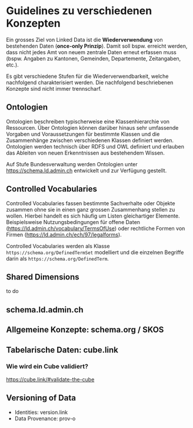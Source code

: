 # Guidelines zu verschiedenen Konzepten
Ein grosses Ziel von Linked Data ist die **Wiederverwendung** von bestehenden Daten (**once-only Prinzip**). Damit soll bspw. erreicht werden, dass nicht jedes Amt von neuem zentrale Daten erneut erfassen muss (bspw. Angaben zu Kantonen, Gemeinden, Departemente, Zeitangaben, etc.).

Es gibt verschiedene Stufen für die Wiederverwendbarkeit, welche nachfolgend charakterisiert werden. Die nachfolgend beschriebenen Konzepte sind nicht immer trennscharf.

## Ontologien
Ontologien beschreiben typischerweise eine Klassenhierarchie von Ressourcen. Über Ontologien können darüber hinaus sehr umfassende Vorgaben und Voraussetzungen für bestimmte Klassen und die Zusammenhänge zwischen verschiedenen Klassen definiert werden. Ontologien werden technisch über RDFS und OWL definiert und erlauben das Ableiten von neuen Erkenntnissen aus bestehendem Wissen.

Auf Stufe Bundesverwaltung werden Ontologien unter https://schema.ld.admin.ch entwickelt und zur Verfügung gestellt.

## Controlled Vocabularies
Controlled Vocabularies fassen bestimmte Sachverhalte oder Objekte zusammen ohne sie in einen ganz grossen Zusammenhang stellen zu wollen. Hierbei handelt es sich häufig um Listen gleichartiger Elemente. Beispielsweise Nutzungsbedingungen für offene Daten (https://ld.admin.ch/vocabulary/TermsOfUse) oder rechtliche Formen von Firmen (https://ld.admin.ch/ech/97/legalforms).

Controlled Vocabularies werden als Klasse `https://schema.org/DefinedTermSet` modelliert und die einzelnen Begriffe darin als `https://schema.org/DefinedTerm`.

## Shared Dimensions
to do


## schema.ld.admin.ch

## Allgemeine Konzepte: schema.org / SKOS

## Tabelarische Daten: cube.link

### Wie wird ein Cube validiert?
https://cube.link/#validate-the-cube

## Versioning of Data
* Identities: version.link
* Data Provenance: prov-o
